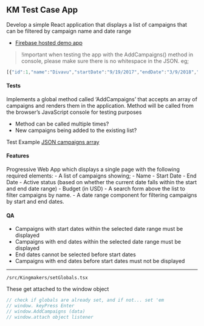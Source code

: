 ## KM Test Case App

Develop a simple React application that displays a list of campaigns that can be filtered by campaign name and date range

- [Firebase hosted demo app](https://kingmakers-test.web.app)
 
 > !important when testing the app with the AddCampaigns() method in console, please make sure there is no whitespace in the JSON. eg;

 ```javascript
[{"id":1,"name":"Divavu","startDate":"9/19/2017","endDate":"3/9/2018","Budget":88377},{"id":2,"name":"Jaxspan","startDate":"11/21/2017","endDate":"2/21/2018","Budget":608715},{"id":3,"name":"Miboo","startDate":"11/1/2017","endDate":"6/20/2017","Budget":239507},{"id":4,"name":"Trilith","startDate":"8/25/2017","endDate":"11/30/2017","Budget":179838},{"id":5,"name":"Layo","startDate":"11/28/2017","endDate":"3/10/2018","Budget":837850},{"id":6,"name":"Photojam","startDate":"7/25/2017","endDate":"6/23/2017","Budget":858131},{"id":7,"name":"Blogtag","startDate":"6/27/2017","endDate":"1/15/2018","Budget":109078},{"id":8,"name":"Rhyzio","startDate":"10/13/2017","endDate":"1/25/2018","Budget":272552},{"id":9,"name":"Zoomcast","startDate":"9/6/2017","endDate":"11/10/2017","Budget":301919},{"id":10,"name":"Realbridge","startDate":"3/5/2018","endDate":"10/2/2017","Budget":505602}]
```

#### Tests

Implements a global method called ‘AddCampaigns’ that accepts an array of campaigns and renders them in the application. Method will be called from the browser’s JavaScript console for testing purposes 

- Method can be called multiple times?
- New campaigns being added to the existing list?

Test Example [JSON campaigns array](../../test.json)

#### Features

Progressive Web App which displays a single page with the following required elements: 
    - A list of campaigns showing; 
        - Name
        - Start Date
        - End Date
        - Active status (based on whether the current date falls within the start and end date range)
        - Budget (in USD)
        - A search form above the list to filter campaigns by name.
        - A date range component for filtering campaigns by start and end dates.

#### QA 

- Campaigns with start dates within the selected date range must be displayed
- Campaigns with end dates within the selected date range must be displayed
- End dates cannot be selected before start dates
- Campaigns with end dates before start dates must not be displayed

______

`/src/Kingmakers/setGlobals.tsx`

These get attached to the window object

```javascript
// check if globals are already set, and if not... set 'em
// window. keyPress Enter
// window.AddCampaigns (data)    
// window.attach object listener
```
